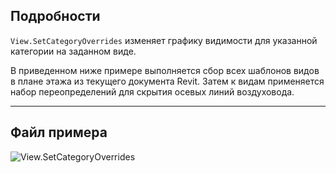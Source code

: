 ## Подробности
`View.SetCategoryOverrides` изменяет графику видимости для указанной категории на заданном виде.

В приведенном ниже примере выполняется сбор всех шаблонов видов в плане этажа из текущего документа Revit. Затем к видам применяется набор переопределений для скрытия осевых линий воздуховода.
___
## Файл примера

![View.SetCategoryOverrides](./Revit.Elements.Views.View.SetCategoryOverrides_img.jpg)
